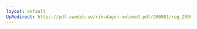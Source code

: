 ```yaml
---
layout: default
UpRedirect: https://pdf.swedeb.se/riksdagen-volumeG-pdf/200001/reg_200001/reg_200001_0159.pdf
---
```

